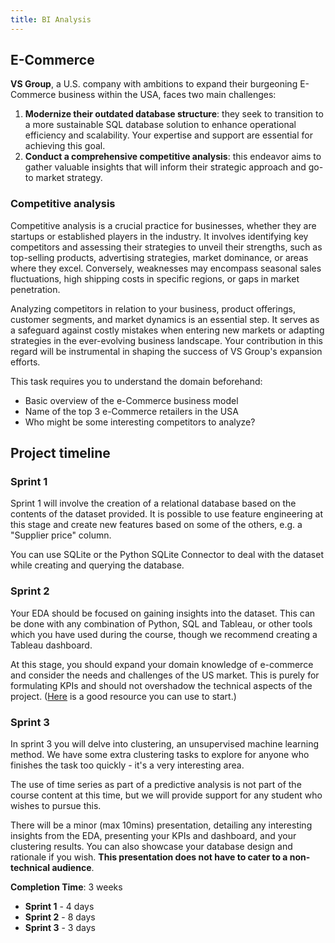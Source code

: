 ```yaml
---
title: BI Analysis
---
```



## E-Commerce

**VS Group**, a U.S. company with ambitions to expand their burgeoning E-Commerce business within the USA, faces two main challenges:

1. **Modernize their outdated database structure**: they seek to transition to a more sustainable SQL database solution to enhance operational efficiency and scalability. Your expertise and support are essential for achieving this goal.
2. **Conduct a comprehensive competitive analysis**: this endeavor aims to gather valuable insights that will inform their strategic approach and go-to market strategy.

### Competitive analysis

Competitive analysis is a crucial practice for businesses, whether they are startups or established players in the industry. It involves identifying key competitors and assessing their strategies to unveil their strengths, such as top-selling products, advertising strategies, market dominance, or areas where they excel. Conversely, weaknesses may encompass seasonal sales fluctuations, high shipping costs in specific regions, or gaps in market penetration.

Analyzing competitors in relation to your business, product offerings, customer segments, and market dynamics is an essential step. It serves as a safeguard against costly mistakes when entering new markets or adapting strategies in the ever-evolving business landscape. Your contribution in this regard will be instrumental in shaping the success of VS Group's expansion efforts.

This task requires you to understand the domain beforehand:

* Basic overview of the e-Commerce business model
* Name of the top 3 e-Commerce retailers in the USA
* Who might be some interesting competitors to analyze?

## Project timeline

### Sprint 1

Sprint 1 will involve the creation of a relational database based on the contents of the dataset provided. It is possible to use feature engineering at this stage and create new features based on some of the others, e.g. a "Supplier price" column.

You can use SQLite or the Python SQLite Connector to deal with the dataset while creating and querying the database.

### Sprint 2

Your EDA should be focused on gaining insights into the dataset. This can be done with any combination of Python, SQL and Tableau, or other tools which you have used during the course, though we recommend creating a Tableau dashboard.

At this stage, you should expand your domain knowledge of e-commerce and consider the needs and challenges of the US market. This is purely for formulating KPIs and should not overshadow the technical aspects of the project. ([Here](https://www.statista.com/topics/2443/us-ecommerce/#topicOverview) is a good resource you can use to start.)

### Sprint 3

In sprint 3 you will delve into clustering, an unsupervised machine learning method. We have some extra clustering tasks to explore for anyone who finishes the task too quickly - it's a very interesting area.

The use of time series as part of a predictive analysis is not part of the course content at this time, but we will provide support for any student who wishes to pursue this.

There will be a minor (max 10mins) presentation, detailing any interesting insights from the EDA, presenting your KPIs and dashboard, and your clustering results. You can also showcase your database design and rationale if you wish. **This presentation does not have to cater to a non-technical audience**.

**Completion Time**: 3 weeks

* **Sprint 1** - 4 days
* **Sprint 2** - 8 days
* **Sprint 3** - 3 days
